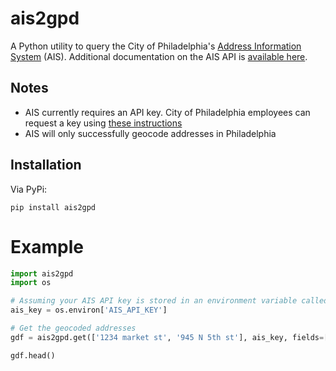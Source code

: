 # ais2gpd

A Python utility to query the City of Philadelphia's [Address Information System](https://github.com/CityOfPhiladelphia/ais) (AIS).
Additional documentation on the AIS API is [available here](https://github.com/CityOfPhiladelphia/ais/blob/master/docs/APIUSAGE.md).

## Notes

- AIS currently requires an API key. City of Philadelphia employees can request a key using [these instructions](https://github.com/CityOfPhiladelphia/ais/blob/master/docs/APIUSAGE.md#authentication)
- AIS will only successfully geocode addresses in Philadelphia

## Installation

Via PyPi:

```
pip install ais2gpd
```
# Example

```python
import ais2gpd
import os

# Assuming your AIS API key is stored in an environment variable called `AIS_API_KEY`
ais_key = os.environ['AIS_API_KEY']

# Get the geocoded addresses
gdf = ais2gpd.get(['1234 market st', '945 N 5th st'], ais_key, fields=['zip_code', 'police_district'])

gdf.head()
```
